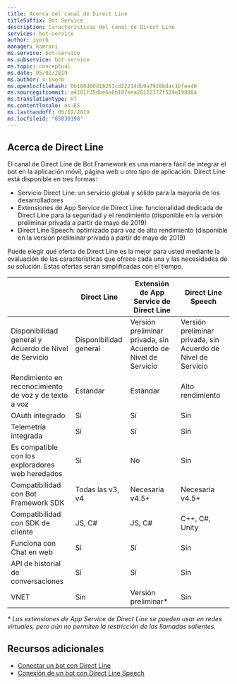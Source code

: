 ```yaml
---
title: Acerca del canal de Direct Line
titleSuffix: Bot Service
description: Características del canal de Direct Line
services: bot-service
author: ivorb
manager: kamrani
ms.service: bot-service
ms.subservice: bot-service
ms.topic: conceptual
ms.date: 05/02/2019
ms.author: v-ivorb
ms.openlocfilehash: 0b108d90d18261cd22214db9a7926bdac1bfee40
ms.sourcegitcommit: a4181f35dbe6a8b107eea28122372f524e19880a
ms.translationtype: HT
ms.contentlocale: es-ES
ms.lasthandoff: 05/02/2019
ms.locfileid: "65030198"
---
```

## <a name="about-direct-line"></a>Acerca de Direct Line

El canal de Direct Line de Bot Framework es una manera fácil de integrar el bot en la aplicación móvil, página web u otro tipo de aplicación.
Direct Line está disponible en tres formas:
- Servicio Direct Line: un servicio global y sólido para la mayoría de los desarrolladores
- Extensiones de App Service de Direct Line: funcionalidad dedicada de Direct Line para la seguridad y el rendimiento (disponible en la versión preliminar privada a partir de mayo de 2019)
- Direct Line Speech: optimizado para voz de alto rendimiento (disponible en la versión preliminar privada a partir de mayo de 2019)

Puede elegir qué oferta de Direct Line es la mejor para usted mediante la evaluación de las características que ofrece cada una y las necesidades de su solución. Estas ofertas serán simplificadas con el tiempo.

|                            | Direct Line | Extensión de App Service de Direct Line | Direct Line Speech |
|----------------------------|-------------|-----------------------------------|--------------------|
| Disponibilidad general y Acuerdo de Nivel de Servicio    | Disponibilidad general | Versión preliminar privada, sin Acuerdo de Nivel de Servicio  | Versión preliminar privada, sin Acuerdo de Nivel de Servicio |
| Rendimiento en reconocimiento de voz y de texto a voz | Estándar | Estándar | Alto rendimiento |
| OAuth integrado           | Sí | Sí | Sin  |
| Telemetría integrada       | Sí | Sí | Sin  |
| Es compatible con los exploradores web heredados | Sí | No | Sin  |
| Compatibilidad con Bot Framework SDK | Todas las v3, v4 | Necesaria v4.5+ | Necesaria v4.5+ |
| Compatibilidad con SDK de cliente    | JS, C# | JS, C# | C++, C#, Unity |
| Funciona con Chat en web  | Sí | Sí | Sin |
| API de historial de conversaciones | Sí | Sí| Sin |
| VNET | Sin  | Versión preliminar* | Sin  |

_* Las extensiones de App Service de Direct Line se pueden usar en redes virtuales, pero aún no permiten la restricción de las llamadas salientes._

## <a name="addtional-resources"></a>Recursos adicionales
- [Conectar un bot con Direct Line](bot-service-channel-connect-directline.md)
- [Conexión de un bot con Direct Line Speech](bot-service-channel-connect-directlinespeech.md)
